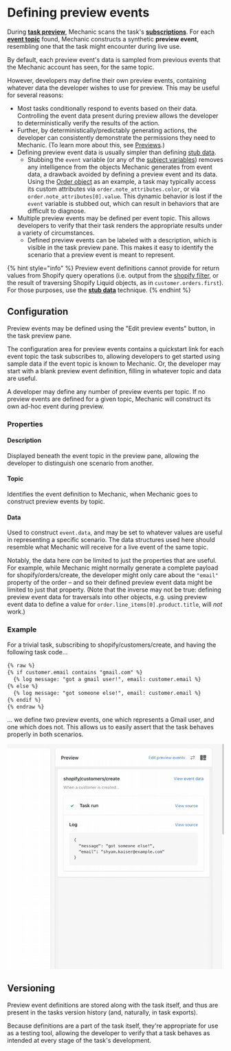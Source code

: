 # Defining preview events

During [**task preview**](./), Mechanic scans the task's [**subscriptions**](../subscriptions.md). For each [**event topic**](../../events/topics.md) found, Mechanic constructs a synthetic **preview event**, resembling one that the task might encounter during live use.

By default, each preview event's data is sampled from previous events that the Mechanic account has seen, for the same topic.

However, developers may define their own preview events, containing whatever data the developer wishes to use for preview. This may be useful for several reasons:

* Most tasks conditionally respond to events based on their data. Controlling the event data present during preview allows the developer to deterministically verify the results of the action.
* Further, by deterministically/predictably generating actions, the developer can consistently demonstrate the permissions they need to Mechanic. (To learn more about this, see [Previews](./).)
* Defining preview event data is usually simpler than defining [stub data](stub-data.md).
  * Stubbing the `event` variable (or any of the [subject variables](../code/environment-variables.md#event-subject-variables)) removes any intelligence from the objects Mechanic generates from event data, a drawback avoided by defining a preview event and its data. Using the [Order object](../../../platform/liquid/shopify/order.md) as an example, a task may typically access its custom attributes via `order.note_attributes.color`, or via `order.note_attributes[0].value`. This dynamic behavior is lost if the `event` variable is stubbed out, which can result in behaviors that are difficult to diagnose.
* Multiple preview events may be defined per event topic. This allows developers to verify that their task renders the appropriate results under a variety of circumstances.
  * Defined preview events can be labeled with a description, which is visible in the task preview pane. This makes it easy to identify the scenario that a preview event is meant to represent.

{% hint style="info" %}
Preview event definitions cannot provide for return values from Shopify query operations (i.e. output from the [shopify filter](../../../platform/liquid/filters.md#shopify), or the result of traversing Shopify Liquid objects, as in `customer.orders.first`). For those purposes, use the [**stub data**](stub-data.md) technique.
{% endhint %}

## Configuration

Preview events may be defined using the "Edit preview events" button, in the task preview pane.

The configuration area for preview events contains a quickstart link for each event topic the task subscribes to, allowing developers to get started using sample data if the event topic is known to Mechanic. Or, the developer may start with a blank preview event definition, filling in whatever topic and data are useful.

A developer may define any number of preview events per topic. If no preview events are defined for a given topic, Mechanic will construct its own ad-hoc event during preview.

### Properties

#### Description

Displayed beneath the event topic in the preview pane, allowing the developer to distinguish one scenario from another.

#### Topic

Identifies the event definition to Mechanic, when Mechanic goes to construct preview events by topic.

#### Data

Used to construct `event.data`, and may be set to whatever values are useful in representing a specific scenario. The data structures used here should resemble what Mechanic will receive for a live event of the same topic.

Notably, the data here _can_ be limited to just the properties that are useful. For example, while Mechanic might normally generate a complete payload for shopify/orders/create, the developer might only care about the `"email"` property of the order – and so their defined preview event data might be limited to just that property. (Note that the inverse may not be true: defining preview event data for traversals into other objects, e.g. using preview event data to define a value for `order.line_items[0].product.title`, will _not_ work.)

### Example

For a trivial task, subscribing to shopify/customers/create, and having the following task code...

```
{% raw %}
{% if customer.email contains "gmail.com" %}
  {% log message: "got a gmail user!", email: customer.email %}
{% else %}
  {% log message: "got someone else!", email: customer.email %}
{% endif %}
{% endraw %}
```

... we define two preview events, one which represents a Gmail user, and one which does not. This allows us to easily assert that the task behaves properly in both scenarios.

![](<../../../.gitbook/assets/2022-04-01 17.23.24.gif>)

## Versioning

Preview event definitions are stored along with the task itself, and thus are present in the tasks version history (and, naturally, in task exports).

Because definitions are a part of the task itself, they're appropriate for use as a testing tool, allowing the developer to verify that a task behaves as intended at every stage of the task's development.
